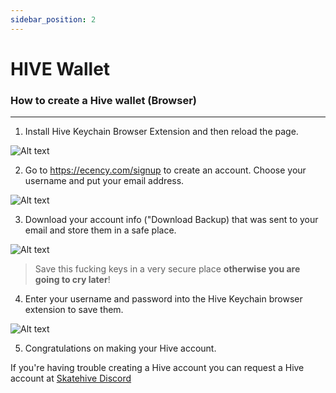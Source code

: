 ```yaml
---
sidebar_position: 2
---
```


# HIVE Wallet 


### How to create a Hive wallet (Browser)
---
1. Install Hive Keychain Browser Extension and then reload the page.

![Alt ​​text](../../src/assets/Hive-Wallet/1.png)

2. Go to https://ecency.com/signup to create an account. Choose your username and put your email address.

![Alt ​​text](../../src/assets/Hive-Wallet/2.png)

3. Download your account info ("Download Backup) that was sent to your email and store them in a safe place.

![Alt ​​text](../../src/assets/Hive-Wallet/3.png)


> Save this fucking keys in a very secure place **otherwise you are going to cry later**!
4. Enter your username and password into the Hive Keychain browser extension to save them.

![Alt ​​text](../../src/assets/Hive-Wallet/4.png)

5. Congratulations on making your Hive account.

If you're having trouble creating a Hive account you can request a Hive account at [Skatehive Discord](discord.gg/skatehive)

